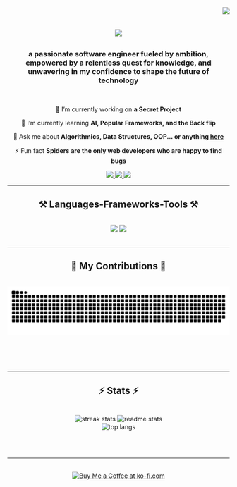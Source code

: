 <img align="right" src="https://visitor-badge.laobi.icu/badge?page_id=MA-Abahmane.MA-Abahmane" />

<h1 align="center">
    <img src="https://readme-typing-svg.herokuapp.com/?font=Righteous&size=35&center=true&vCenter=true&width=500&height=70&duration=4000&lines=Hi+There!+👋;+I'm+Mohamed+Amine!;" />
</h1>

<h3 align="center"> a passionate software engineer fueled by ambition, empowered by a relentless quest for knowledge, and unwavering in my confidence to shape the future of technology </h3>

<br/>

<div align="center">
 
 🔭 I’m currently working on **a Secret Project**
 
 🌱 I’m currently learning **AI, Popular Frameworks, and the Back flip**

💬 Ask me about **Algorithmics, Data Structures, OOP... or anything [here](https://github.com/MA-Abahmane/MA-Abahmane/issues)**

⚡ Fun fact **Spiders are the only web developers who are happy to find bugs**

 </div>
 
<div align="center"> 
  <a href="mailto:ma.abahmane@gmail.com">
    <img src="https://img.shields.io/badge/Gmail-333333?style=for-the-badge&logo=gmail&logoColor=red" />
  </a>
  <a href="https://www.linkedin.com/in/ma-abahmane" target="_blank">
    <img src="https://img.shields.io/badge/LinkedIn-0077B5?style=for-the-badge&logo=linkedin&logoColor=white" target="_blank" />
  </a>
  <a href="https://ma-abahmane.netlify.app" target="_blank">
     <img src="https://img.shields.io/badge/Portfolio-FF5722?style=for-the-badge&logo=todoist&logoColor=white" target="_blank" /> <!-- sqlite, safari, google-chrome are other good icon options -->
  </a>
</div>

 <hr/>
 
<h2 align="center">⚒️ Languages-Frameworks-Tools ⚒️</h2>
<br/>
<div align="center">
    <img src="https://skillicons.dev/icons?i=md,bash,vim,bootstrap,tailwind,html,css,javascript,php,vscode,github,git,illustrator,photoshop,premiere,acrobat,figma,laravel,react" />
    <img src="https://skillicons.dev/icons?i=c,nodejs,jquery,typescript,java,python,mysql,mongodb,flask,nginx,linux,ubuntu,vite,npm" /><br>
</div>

<br/>
<hr/>

<div align="center">
  <h2>🐍 My Contributions 🐍</h2>
  <br>
  <img alt="snake eating my contributions" src="https://raw.githubusercontent.com/MA-Abahmane/salesp07/output/github-contribution-grid-snake.svg" />
  
  <br/><br/><br/>
</div>

<hr/>

<h2 align="center">⚡ Stats ⚡</h2>
<br>
<div align=center>
  <img width=390 src="https://streak-stats.demolab.com/?user=MA-Abahmane&count_private=true&theme=react&border_radius=10" alt="streak stats"/>
   
  <img width=390 src="https://github-readme-stats.vercel.app/api?username=MA-Abahmane&count_private=true&show_icons=true&theme=react&rank_icon=github&border_radius=10" alt="readme stats" />
  <br/>
  <img width=325 align="center" src="https://github-readme-stats.vercel.app/api/top-langs/?username=MA-Abahmane&hide=HTML&langs_count=8&layout=compact&theme=react&border_radius=10&size_weight=0.5&count_weight=0.5&exclude_repo=github-readme-stats" alt="top langs" />
</div>


<br/><br/>

<hr/>

<br/>

<div align="center">
<a href='https://github.com/MA-Abahmane' target='_blank'><img height='64' style='border:0px;height:64px;' src='https://storage.ko-fi.com/cdn/kofi1.png?v=3' border='0' alt='Buy Me a Coffee at ko-fi.com' /></a>
</div>

<br/>
